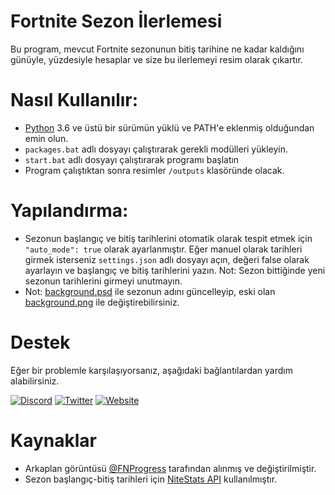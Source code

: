 # Fortnite Sezon İlerlemesi
Bu program, mevcut Fortnite sezonunun bitiş tarihine ne kadar kaldığını günüyle, yüzdesiyle hesaplar ve size bu ilerlemeyi resim olarak çıkartır.

# Nasıl Kullanılır:
- [Python](https://www.python.org/downloads/) 3.6 ve üstü bir sürümün yüklü ve PATH'e eklenmiş olduğundan emin olun.
- `packages.bat` adlı dosyayı çalıştırarak gerekli modülleri yükleyin.
- `start.bat` adlı dosyayı çalıştırarak programı başlatın
- Program çalıştıktan sonra resimler `/outputs` klasöründe olacak.
# Yapılandırma:
- Sezonun başlangıç ve bitiş tarihlerini otomatik olarak tespit etmek için `"auto_mode": true` olarak ayarlanmıştır. Eğer manuel olarak tarihleri girmek isterseniz `settings.json` adlı dosyayı açın, değeri false olarak ayarlayın ve başlangıç ve bitiş tarihlerini yazın. Not: Sezon bittiğinde yeni sezonun tarihlerini girmeyi unutmayın.
- Not: [background.psd](assets/background.psd) ile sezonun adını güncelleyip, eski olan [background.png](assets/background.png) ile değiştirebilirsiniz.

# Destek
Eğer bir problemle karşılaşıyorsanız, aşağıdaki bağlantılardan yardım alabilirsiniz.

[![Discord](https://img.shields.io/badge/Discord-%237289DA.svg?style=for-the-badge&logo=discord&logoColor=white)](https://discord.com/users/341886629142593537)
[![Twitter](https://img.shields.io/badge/Twitter-%231DA1F2.svg?style=for-the-badge&logo=twitter&logoColor=white)](https://twitter.com/Liqutch)
[![Website](https://img.shields.io/badge/🔗%20LIQUTCH.DEV-white.svg?style=for-the-badge&logo=link&logoColor=black&color=EDF2F7)](https://liqutch.dev)

# Kaynaklar
- Arkaplan görüntüsü [@FNProgress](https://twitter.com/FNProgress) tarafından alınmış ve değiştirilmiştir.
- Sezon başlangıç-bitiş tarihleri için [NiteStats API](https://nitestats.com/) kullanılmıştır.
